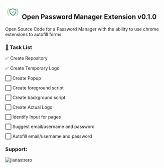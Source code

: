 ## ![](src/main/resources/images/opme48.png) Open Password Manager Extension v0.1.0

Open Source Code for a Password Manager with the ability to use chrome extensions to autofill forms

### [📝](https://emojipedia.org/memo/) Task List

✅ Create Repository

✅ Create Temporary Logo

⬜ Create Popup

⬜ Create foreground script

⬜ Create background script

⬜ Create Actual Logo

⬜ Identify Input for pages

⬜ Suggest email/username and password

⬜ Autofill email/username and password


<h3 align="left">Support:</h3>
<p><a href="https://www.buymeacoffee.com/jianastrero"> <img align="left" src="https://cdn.buymeacoffee.com/buttons/v2/default-yellow.png" height="50" width="210" alt="jianastrero" /></a></p><br><br>
